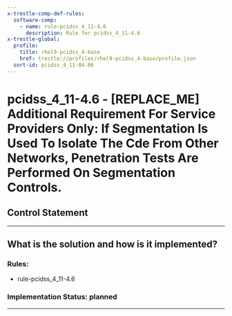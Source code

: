 ```yaml
---
x-trestle-comp-def-rules:
  software-comp:
    - name: rule-pcidss_4_11-4.6
      description: Rule for pcidss_4_11-4.6
x-trestle-global:
  profile:
    title: rhel9-pcidss_4-base
    href: trestle://profiles/rhel9-pcidss_4-base/profile.json
  sort-id: pcidss_4_11-04.06
---
```


# pcidss_4_11-4.6 - \[REPLACE_ME\] Additional Requirement For Service Providers Only: If Segmentation Is Used To Isolate The Cde From Other Networks, Penetration Tests Are Performed On Segmentation Controls.

## Control Statement

______________________________________________________________________

## What is the solution and how is it implemented?

<!-- For implementation status enter one of: implemented, partial, planned, alternative, not-applicable -->

<!-- Note that the list of rules under ### Rules: is read-only and changes will not be captured after assembly to JSON -->

<!-- Add control implementation description here for control: pcidss_4_11-4.6 -->

### Rules:

  - rule-pcidss_4_11-4.6

### Implementation Status: planned

______________________________________________________________________
